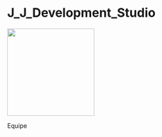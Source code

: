# J_J_Development_Studio

<img src="https://github.com/JJDevelopementStudio/J_J_Development_Studio/blob/main/logo_jjds_004.jpg?raw=true" width="200" height="200">  

Equipe
